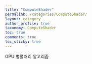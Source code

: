 ```yaml
---
title: "ComputeShader"
permalink: /categories/ComputeShader/
layout: category
author_profile: true
taxonomy: ComputeShader
toc: true
comments: true
toc_sticky: true
---
```


GPU 병렬처리 알고리즘